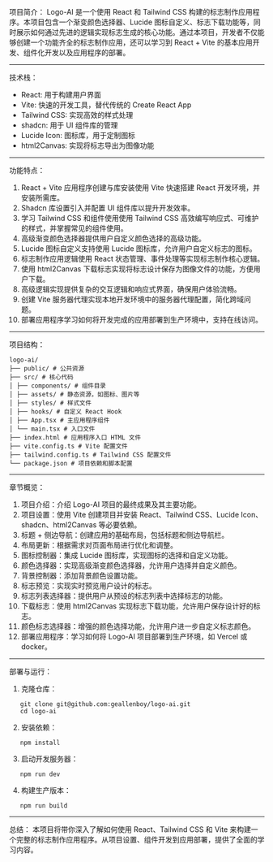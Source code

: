 项目简介：
Logo-AI 是一个使用 React 和 Tailwind CSS 构建的标志制作应用程序。本项目包含一个渐变颜色选择器、Lucide 图标自定义、标志下载功能等，同时展示如何通过先进的逻辑实现标志生成的核心功能。通过本项目，开发者不仅能够创建一个功能齐全的标志制作应用，还可以学习到 React + Vite 的基本应用开发、组件化开发以及应用程序的部署。

---

技术栈：

- React: 用于构建用户界面
- Vite: 快速的开发工具，替代传统的 Create React App
- Tailwind CSS: 实现高效的样式处理
- shadcn: 用于 UI 组件库的管理
- Lucide Icon: 图标库，用于定制图标
- html2Canvas: 实现将标志导出为图像功能

---

功能特点：

1. React + Vite 应用程序创建与库安装使用 Vite 快速搭建 React 开发环境，并安装所需库。
2. Shadcn 库设置引入并配置 UI 组件库以提升开发效率。
3. 学习 Tailwind CSS 和组件使用使用 Tailwind CSS 高效编写响应式、可维护的样式，并掌握常见的组件使用。
4. 高级渐变颜色选择器提供用户自定义颜色选择的高级功能。
5. Lucide 图标自定义支持使用 Lucide 图标库，允许用户自定义标志的图标。
6. 标志制作应用逻辑使用 React 状态管理、事件处理等实现标志制作核心逻辑。
7. 使用 html2Canvas 下载标志实现将标志设计保存为图像文件的功能，方便用户下载。
8. 高级逻辑实现提供复杂的交互逻辑和响应式界面，确保用户体验流畅。
9. 创建 Vite 服务器代理实现本地开发环境中的服务器代理配置，简化跨域问题。
10. 部署应用程序学习如何将开发完成的应用部署到生产环境中，支持在线访问。

---

项目结构：

```
logo-ai/
├── public/ # 公共资源
├── src/ # 核心代码
│ ├── components/ # 组件目录
│ ├── assets/ # 静态资源，如图标、图片等
│ ├── styles/ # 样式文件
│ ├── hooks/ # 自定义 React Hook
│ ├── App.tsx # 主应用程序组件
│ └── main.tsx # 入口文件
├── index.html # 应用程序入口 HTML 文件
├── vite.config.ts # Vite 配置文件
├── tailwind.config.ts # Tailwind CSS 配置文件
└── package.json # 项目依赖和脚本配置

```

---

章节概览：

1. 项目介绍：介绍 Logo-AI 项目的最终成果及其主要功能。
2. 项目设置：使用 Vite 创建项目并安装 React、Tailwind CSS、Lucide Icon、shadcn、html2Canvas 等必要依赖。
3. 标题 + 侧边导航：创建应用的基础布局，包括标题和侧边导航栏。
4. 布局更新：根据需求对页面布局进行优化和调整。
5. 图标控制器：集成 Lucide 图标库，实现图标的选择和自定义功能。
6. 颜色选择器：实现高级渐变颜色选择器，允许用户选择并自定义颜色。
7. 背景控制器：添加背景颜色设置功能。
8. 标志预览：实现实时预览用户设计的标志。
9. 标志列表选择器：提供用户从预设的标志列表中选择标志的功能。
10. 下载标志：使用 html2Canvas 实现标志下载功能，允许用户保存设计好的标志。
11. 颜色标志选择器：增强的颜色选择功能，允许用户进一步自定义标志颜色。
12. 部署应用程序：学习如何将 Logo-AI 项目部署到生产环境，如 Vercel 或 docker。

---

部署与运行：

1. 克隆仓库：

```
   git clone git@github.com:geallenboy/logo-ai.git
   cd logo-ai
```

2. 安装依赖：

```
   npm install
```

3. 启动开发服务器：

```
   npm run dev
```

4. 构建生产版本：

```
   npm run build
```

---

总结：
本项目将带你深入了解如何使用 React、Tailwind CSS 和 Vite 来构建一个完整的标志制作应用程序。从项目设置、组件开发到应用部署，提供了全面的学习内容。
